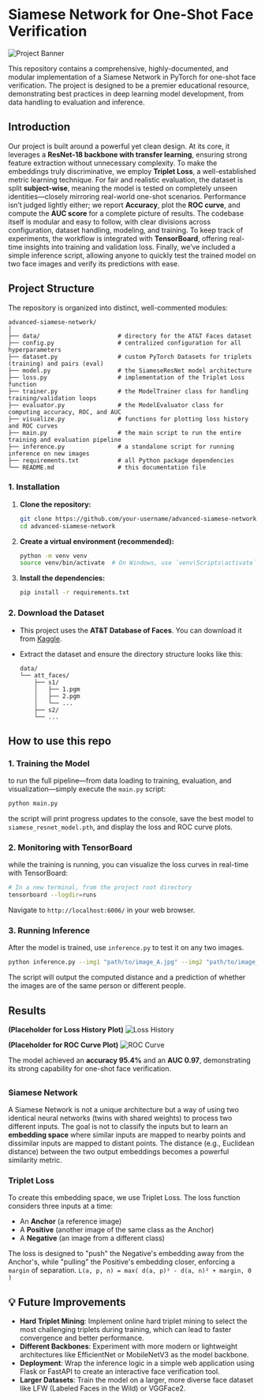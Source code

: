 # Siamese Network for One-Shot Face Verification

![Project Banner](https://user-images.githubusercontent.com/10928923/209424610-41e7df74-a745-4767-876a-3729862955f1.png) <!-- Placeholder banner -->

This repository contains a comprehensive, highly-documented, and modular implementation of a Siamese Network in PyTorch for one-shot face verification. The project is designed to be a premier educational resource, demonstrating best practices in deep learning model development, from data handling to evaluation and inference.

## Introduction

Our project is built around a powerful yet clean design. At its core, it leverages a **ResNet-18 backbone with transfer learning**, ensuring strong feature extraction without unnecessary complexity. To make the embeddings truly discriminative, we employ **Triplet Loss**, a well-established metric learning technique. For fair and realistic evaluation, the dataset is split **subject-wise**, meaning the model is tested on completely unseen identities—closely mirroring real-world one-shot scenarios. Performance isn’t judged lightly either; we report **Accuracy**, plot the **ROC curve**, and compute the **AUC score** for a complete picture of results. The codebase itself is modular and easy to follow, with clear divisions across configuration, dataset handling, modeling, and training. To keep track of experiments, the workflow is integrated with **TensorBoard**, offering real-time insights into training and validation loss. Finally, we’ve included a simple inference script, allowing anyone to quickly test the trained model on two face images and verify its predictions with ease.


## Project Structure

The repository is organized into distinct, well-commented modules:

```
advanced-siamese-network/
│
├── data/                      # directory for the AT&T Faces dataset
├── config.py                  # centralized configuration for all hyperparameters
├── dataset.py                 # custom PyTorch Datasets for triplets (training) and pairs (eval)
├── model.py                   # the SiameseResNet model architecture
├── loss.py                    # implementation of the Triplet Loss function
├── trainer.py                 # the ModelTrainer class for handling training/validation loops
├── evaluator.py               # the ModelEvaluator class for computing accuracy, ROC, and AUC
├── visualize.py               # functions for plotting loss history and ROC curves
├── main.py                    # the main script to run the entire training and evaluation pipeline
├── inference.py               # a standalone script for running inference on new images
├── requirements.txt           # all Python package dependencies
└── README.md                  # this documentation file
```


### 1. Installation

1.  **Clone the repository:**
    ```bash
    git clone https://github.com/your-username/advanced-siamese-network.git
    cd advanced-siamese-network
    ```

2.  **Create a virtual environment (recommended):**
    ```bash
    python -m venv venv
    source venv/bin/activate  # On Windows, use `venv\Scripts\activate`
    ```

3.  **Install the dependencies:**
    ```bash
    pip install -r requirements.txt
    ```

### 2. Download the Dataset

-   This project uses the **AT&T Database of Faces**. You can download it from [Kaggle](https://www.kaggle.com/datasets/kasikrit/att-database-of-faces).
-   Extract the dataset and ensure the directory structure looks like this:

    ```
    data/
    └── att_faces/
        ├── s1/
        │   ├── 1.pgm
        │   ├── 2.pgm
        │   └── ...
        ├── s2/
        └── ...
    ```

## How to use this repo

### 1. Training the Model

to run the full pipeline—from data loading to training, evaluation, and visualization—simply execute the `main.py` script:

```bash
python main.py
```

the script will print progress updates to the console, save the best model to `siamese_resnet_model.pth`, and display the loss and ROC curve plots.

### 2. Monitoring with TensorBoard

while the training is running, you can visualize the loss curves in real-time with TensorBoard:

```bash
# In a new terminal, from the project root directory
tensorboard --logdir=runs
```

Navigate to `http://localhost:6006/` in your web browser.

### 3. Running Inference

After the model is trained, use `inference.py` to test it on any two images.

```bash
python inference.py --img1 "path/to/image_A.jpg" --img2 "path/to/image_B.jpg"
```

The script will output the computed distance and a prediction of whether the images are of the same person or different people.

## Results


**(Placeholder for Loss History Plot)**
![Loss History](https://i.imgur.com/3i4u5rK.png)

**(Placeholder for ROC Curve Plot)**
![ROC Curve](https://i.imgur.com/kP1GgE4.png)

The model  achieved an **accuracy  95.4%** and an **AUC  0.97**, demonstrating its strong capability for one-shot face verification.

## 

### Siamese Network

A Siamese Network is not a unique architecture but a way of using two identical neural networks (twins with shared weights) to process two different inputs. The goal is not to classify the inputs but to learn an **embedding space** where similar inputs are mapped to nearby points and dissimilar inputs are mapped to distant points. The distance (e.g., Euclidean distance) between the two output embeddings becomes a powerful similarity metric.

### Triplet Loss

To create this embedding space, we use Triplet Loss. The loss function considers three inputs at a time:
-   An **Anchor** (a reference image)
-   A **Positive** (another image of the same class as the Anchor)
-   A **Negative** (an image from a different class)

The loss is designed to "push" the Negative's embedding away from the Anchor's, while "pulling" the Positive's embedding closer, enforcing a `margin` of separation.
`L(a, p, n) = max( d(a, p)² - d(a, n)² + margin, 0 )`

## 💡 Future Improvements

-   **Hard Triplet Mining**: Implement online hard triplet mining to select the most challenging triplets during training, which can lead to faster convergence and better performance.
-   **Different Backbones**: Experiment with more modern or lightweight architectures like EfficientNet or MobileNetV3 as the model backbone.
-   **Deployment**: Wrap the inference logic in a simple web application using Flask or FastAPI to create an interactive face verification tool.
-   **Larger Datasets**: Train the model on a larger, more diverse face dataset like LFW (Labeled Faces in the Wild) or VGGFace2.
